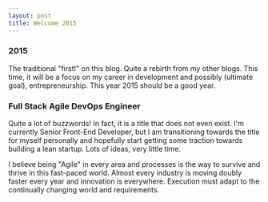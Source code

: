```yaml
---
layout: post
title: Welcome 2015
---
```


### 2015

The traditional "first!" on this blog. Quite a rebirth from my other blogs. This time, it will be a focus on my career in development and possibly (ultimate goal), entrepreneurship. This year 2015 should be a good year.

### Full Stack Agile DevOps Engineer

Quite a lot of buzzwords! In fact, it is a title that does not even exist. I'm currently Senior Front-End Developer, but I am transitioning towards the title for myself personally and hopefully start getting some traction towards building a lean startup. Lots of ideas, very little time.

I believe being "Agile" in every area and processes is the way to survive and thrive in this fast-paced world. Almost every industry is moving doubly faster every year and innovation is everywhere. Execution must adapt to the continually changing world and requirements.
